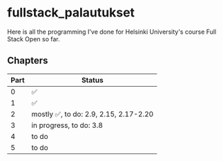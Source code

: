 # fullstack_palautukset

Here is all the programming I've done for Helsinki University's course Full Stack Open so far.

## Chapters
| Part | Status |
| ---- | ------ |
| 0    | ✅     |
| 1    | ✅     |
| 2    | mostly ✅, to do: 2.9, 2.15, 2.17-2.20 |
| 3    | in progress, to do: 3.8 |
| 4    | to do  |
| 5    | to do  |
